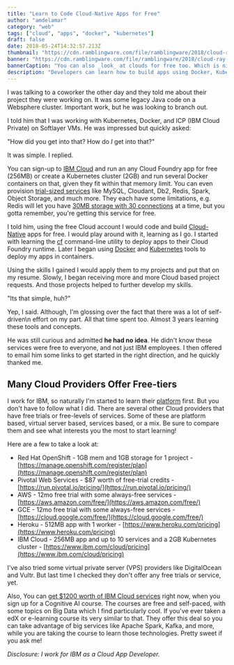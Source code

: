 ```yaml
---
title: "Learn to Code Cloud-Native Apps for Free"
author: "amdelamar"
category: "web"
tags: ["cloud", "apps", "docker", "kubernetes"]
draft: false
date: 2018-05-24T14:32:57.213Z
thumbnail: "https://cdn.ramblingware.com/file/ramblingware/2018/cloud-ray-1024.jpg"
banner: "https://cdn.ramblingware.com/file/ramblingware/2018/cloud-ray-1024.jpg"
bannerCaption: "You can also _look_ at clouds for free too. Which is nice. (Photo Credit: Eberhard Grossgasteiger)"
description: "Developers can learn how to build apps using Docker, Kubernetes, Cloud Foundry and more. All without paying anything out of pocket."
---
```


I was talking to a coworker the other day and they told me about their project they were working on. It was some legacy Java code on a Websphere cluster. Important work, but he was looking to branch out.

I told him that I was working with Kubernetes, Docker, and ICP (IBM Cloud Private) on Softlayer VMs. He was impressed but quickly asked:  

"How did you get into that? How do _I_ get into that?"

It was simple. I replied.

You can sign-up to [IBM Cloud](https://www.ibm.com/cloud/pricing) and run an any Cloud Foundry app for free (256MB) or create a Kubernetes cluster (2GB) and run several Docker containers on that, given they fit within that memory limit. You can even provision [trial-sized services](https://console.bluemix.net/catalog/?search=lite) like MySQL, Cloudant, Db2, Redis, Spark, Object Storage, and much more. They each have some limitations, e.g. Redis will let you have [30MB storage with 30 connections](https://console.bluemix.net/catalog/services/redis-cloud) at a time, but you gotta remember, you're getting this service for free.

I told him, using the free Cloud account I would code and build [Cloud-Native](https://www.ramblingware.com/blog/what-are-cloud-native-applications) apps for free. I would play around with it, learning as I go. I started with learning the [cf](https://docs.cloudfoundry.org/cf-cli/) command-line utility to deploy apps to their Cloud Foundry runtime. Later I began using [Docker](https://www.docker.com/) and [Kubernetes](https://kubernetes.io/) tools to deploy my apps in containers.  

Using the skills I gained I would apply them to my projects and put that on my resume. Slowly, I began receiving more and more Cloud based project requests. And those projects helped to further develop my skills.  

"Its that simple, huh?"

Yep, I said. Although, I'm glossing over the fact that there was a lot of self-driven\n effort on my part. All that time spent too. Almost 3 years learning these tools and concepts.  

He was still curious and admitted **he had no idea**. He didn't know these services were free to everyone, and not just IBM employees. I then offered to email him some links to get started in the right direction, and he quickly thanked me.


## Many Cloud Providers Offer Free-tiers

I work for IBM, so naturally I'm started to learn their [platform](https://console.bluemix.net/) first. But you don't have to follow what I did. There are several other Cloud providers that have free trials or free-levels of services. Some of these are platform based, virtual server based, services based, or a mix. Be sure to compare them and see what interests you the most to start learning!  

Here are a few to take a look at:  

*   Red Hat OpenShift - 1GB mem and 1GB storage for 1 project - [https://manage.openshift.com/register/plan](https://manage.openshift.com/register/plan)
*   Pivotal Web Services - $87 worth of free-trial credits - [https://run.pivotal.io/pricing/](https://run.pivotal.io/pricing/)
*   AWS - 12mo free trial with some always-free services - [https://aws.amazon.com/free/](https://aws.amazon.com/free/)
*   GCE - 12mo free trial with some always-free services - [https://cloud.google.com/free/](https://cloud.google.com/free/)
*   Heroku - 512MB app with 1 worker - [https://www.heroku.com/pricing](https://www.heroku.com/pricing)
*   IBM Cloud - 256MB app and up to 10 services and a 2GB Kubernetes cluster - [https://www.ibm.com/cloud/pricing](https://www.ibm.com/cloud/pricing)

I've also tried some virtual private server (VPS) providers like DigitalOcean and Vultr. But last time I checked they don't offer any free trials or service, yet.  

Also, You can [get $1200 worth of IBM Cloud services](https://cognitiveclass.ai/ibm-cloud-promotion-2017/) right now, when you sign up for a Cognitive AI course. The courses are free and self-paced, with some topics on Big Data which I find particularly cool. If you've ever taken a edX or e-learning course its very similar to that. They offer this deal so you can take advantage of big services like Apache Spark, Kafka, and more, while you are taking the course to learn those technologies. Pretty sweet if you ask me!

_Disclosure: I work for IBM as a Cloud App Developer._
